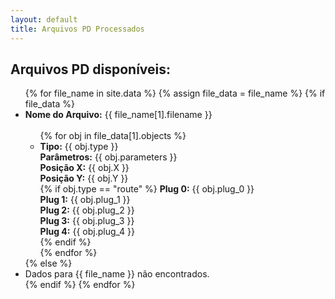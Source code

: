 ```yaml
---
layout: default
title: Arquivos PD Processados
---
```


<h2>Arquivos PD disponíveis:</h2>

<ul>
{% for file_name in site.data %}
    {% assign file_data = file_name %}
    {% if file_data %}
        <li>
            <strong>Nome do Arquivo:</strong> {{ file_name[1].filename }}<br>
            <br>
            <ul>
            {% for obj in file_data[1].objects %}
                <li>
                    <strong>Tipo:</strong> {{ obj.type }}<br>
                    <strong>Parâmetros:</strong> {{ obj.parameters }}<br>
                    <strong>Posição X:</strong> {{ obj.X }}<br>
                    <strong>Posição Y:</strong> {{ obj.Y }}<br>
                    {% if obj.type == "route" %}
                        <strong>Plug 0:</strong> {{ obj.plug_0 }}<br>
                        <strong>Plug 1:</strong> {{ obj.plug_1 }}<br>
                        <strong>Plug 2:</strong> {{ obj.plug_2 }}<br>
                        <strong>Plug 3:</strong> {{ obj.plug_3 }}<br>
                        <strong>Plug 4:</strong> {{ obj.plug_4 }}<br>                        
                    {% endif %}
                    <br>
                </li>
            {% endfor %}
            </ul>
        </li>
    {% else %}
        <li>Dados para {{ file_name }} não encontrados.</li>
    {% endif %}
{% endfor %}
</ul>
